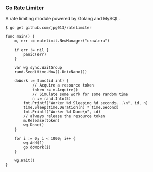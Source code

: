 ### Go Rate Limiter
A rate limiting module powered by Golang and MySQL.

`$ go get github.com/jpg013/ratelimiter`

```golang
func main() {
	m, err := ratelimit.NewManager("crawlera")

	if err != nil {
		panic(err)
	}

	var wg sync.WaitGroup
	rand.Seed(time.Now().UnixNano())

	doWork := func(id int) {
    		// Acquire a resource token
    		token := m.Acquire()
    		// Simulate some work for some random time 
    		n := rand.Intn(5)
		fmt.Printf("Worker %d Sleeping %d seconds...\n", id, n)
		time.Sleep(time.Duration(n) * time.Second)
		fmt.Printf("Worker %d Done\n", id)
		// always release the resource token
		m.Release(token)
		wg.Done()
	}

	for i := 0; i < 1000; i++ {
		wg.Add(1)
		go doWork(i)
	}

	wg.Wait()
}
```
